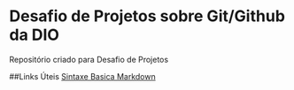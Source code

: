 # Desafio de Projetos sobre Git/Github da DIO
Repositório criado para Desafio de Projetos 

##Links Úteis
[Sintaxe Basica Markdown](https://www.markdownguide.org/basic-syntax/)
